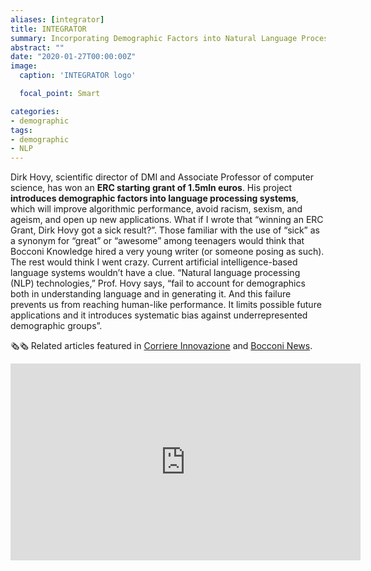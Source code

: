 ```yaml
---
aliases: [integrator]
title: INTEGRATOR
summary: Incorporating Demographic Factors into Natural Language Processing Models
abstract: ""
date: "2020-01-27T00:00:00Z"
image:
  caption: 'INTEGRATOR logo'

  focal_point: Smart

categories:
- demographic
tags:
- demographic
- NLP
---
```



Dirk Hovy, scientific director of DMI and Associate Professor of computer science, has won an **ERC starting grant of 1.5mln euros**. His project **introduces demographic factors into language processing systems**, which will improve algorithmic performance, avoid racism, sexism, and ageism, and open up new applications.
What if I wrote that “winning an ERC Grant, Dirk Hovy got a sick result?”. Those familiar with the use of “sick” as a synonym for “great” or “awesome” among teenagers would think that Bocconi Knowledge hired a very young writer (or someone posing as such). The rest would think I went crazy. Current artificial intelligence-based language systems wouldn’t have a clue. “Natural language processing (NLP) technologies,” Prof. Hovy says, “fail to account for demographics both in understanding language and in generating it. And this failure prevents us from reaching human-like performance. It limits possible future applications and it introduces systematic bias against underrepresented demographic groups”.

🗞️🗞️ Related articles featured in [Corriere Innovazione](https://corriereinnovazione.corriere.it/2021/03/26/professore-che-insegna-algoritmi-linguaggio-senza-pregiudizi-418efdac-8e28-11eb-8542-ee1d410d331e.shtml) and [Bocconi News](https://www.bidsa.unibocconi.eu/wps/wcm/connect/Site/Bidsa/Home/News_Events/ERC+Dirk+Hovy).


<iframe width="560" height="315" src="https://www.youtube.com/embed/9NLBOaAyrVg" title="YouTube video player" frameborder="0" allow="accelerometer; autoplay; clipboard-write; encrypted-media; gyroscope; picture-in-picture" allowfullscreen></iframe>
